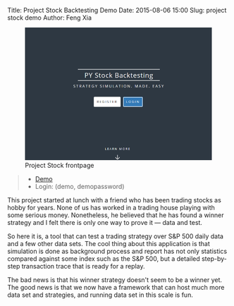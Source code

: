 Title: Project Stock Backtesting Demo
Date: 2015-08-06 15:00
Slug: project stock demo
Author: Feng Xia


<figure class="row">
    <img src="/images/demo_jk.png"/>
    <figcaption>Project Stock frontpage</figcaption>
</figure>


> * [Demo][1]
> * Login: (demo, demopassword)

This project started at lunch with a friend who has been trading
stocks as hobby for years. None of us has worked in a trading house playing
with some serious money. Nonetheless, he believed that
he has found a winner strategy and I felt there is only one
way to prove it &mdash; data and test.

So here it is, a tool that
can test a trading strategy over S&P 500 daily data and a few other
data sets. The cool thing about this application is that
simulation is done as background process and report has not only
statistics compared against some index such as the S&P 500, but
a detailed step-by-step transaction trace that is ready for a replay.

The bad news is that his winner strategy doesn't seem to be a winner yet.
The good news is that we now have a framework that can host
much more data set and strategies, and running data set in this scale
is fun.



[1]: http://fengxia.co:8002/jk/
